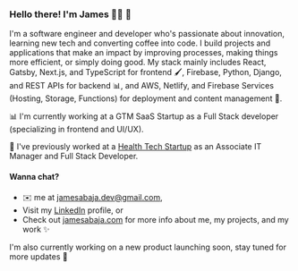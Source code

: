 ### Hello there! I'm James 👨‍💻 👋

I'm a software engineer and developer who's passionate about innovation, learning new tech and converting coffee into code. I build projects and applications that make an impact by improving processes, making things more efficient, or simply doing good. My stack mainly includes React, Gatsby, Next.js, and TypeScript for frontend 🖌, Firebase, Python, Django, and REST APIs for backend 📊, and AWS, Netlify, and Firebase Services (Hosting, Storage, Functions) for deployment and content management 🚀. 

📊 I'm currently working at a GTM SaaS Startup as a Full Stack developer (specializing in frontend and UI/UX).

💊 I've previously worked at a [Health Tech Startup](https://medgrocer.com) as an Associate IT Manager and Full Stack Developer. 

#### Wanna chat?  
- ✉️ me at jamesabaja.dev@gmail.com,
- Visit my [LinkedIn](https://www.linkedin.com/in/jgabaja/) profile, or
- Check out [jamesabaja.com](https://jamesabaja.com) for more info about me, my projects, and my work ✨

I'm also currently working on a new product launching soon, stay tuned for more updates 👀

<!--
**jamesabaja/jamesabaja** is a ✨ _special_ ✨ repository because its `README.md` (this file) appears on your GitHub profile.

Here are some ideas to get you started:

- 🔭 I’m currently working on ...
- 🌱 I’m currently learning ...
- 👯 I’m looking to collaborate on ...
- 🤔 I’m looking for help with ...
- 💬 Ask me about ...
- 📫 How to reach me: ...
- 😄 Pronouns: ...
- ⚡ Fun fact: ...
-->
